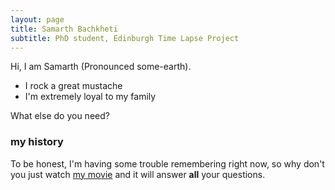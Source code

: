 ```yaml
---
layout: page
title: Samarth Bachkheti
subtitle: PhD student, Edinburgh Time Lapse Project
---
```


Hi, I am Samarth (Pronounced some-earth). 
- I rock a great mustache
- I'm extremely loyal to my family

What else do you need?

### my history

To be honest, I'm having some trouble remembering right now, so why don't you just watch [my movie](http://en.wikipedia.org/wiki/The_Princess_Bride_%28film%29) and it will answer **all** your questions.

